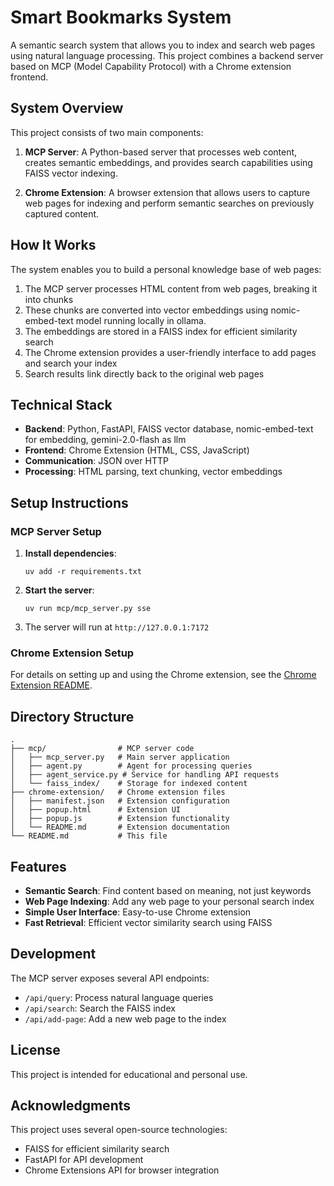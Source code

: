 # Smart Bookmarks System

A semantic search system that allows you to index and search web pages using natural language processing. This project combines a backend server based on MCP (Model Capability Protocol) with a Chrome extension frontend.

## System Overview

This project consists of two main components:

1. **MCP Server**: A Python-based server that processes web content, creates semantic embeddings, and provides search capabilities using FAISS vector indexing.

2. **Chrome Extension**: A browser extension that allows users to capture web pages for indexing and perform semantic searches on previously captured content.

## How It Works

The system enables you to build a personal knowledge base of web pages:

1. The MCP server processes HTML content from web pages, breaking it into chunks
2. These chunks are converted into vector embeddings using nomic-embed-text model running locally in ollama.
3. The embeddings are stored in a FAISS index for efficient similarity search
4. The Chrome extension provides a user-friendly interface to add pages and search your index
5. Search results link directly back to the original web pages

## Technical Stack

- **Backend**: Python, FastAPI, FAISS vector database, nomic-embed-text for embedding, gemini-2.0-flash as llm
- **Frontend**: Chrome Extension (HTML, CSS, JavaScript)
- **Communication**: JSON over HTTP
- **Processing**: HTML parsing, text chunking, vector embeddings

## Setup Instructions

### MCP Server Setup

1. **Install dependencies**:
   ```
   uv add -r requirements.txt
   ```

2. **Start the server**:
   ```
   uv run mcp/mcp_server.py sse
   ```

3. The server will run at `http://127.0.0.1:7172`

### Chrome Extension Setup

For details on setting up and using the Chrome extension, see the [Chrome Extension README](chrome-extension/README.md).

## Directory Structure

```
.
├── mcp/                # MCP server code
│   ├── mcp_server.py   # Main server application
│   ├── agent.py        # Agent for processing queries
│   ├── agent_service.py # Service for handling API requests
│   └── faiss_index/    # Storage for indexed content
├── chrome-extension/   # Chrome extension files
│   ├── manifest.json   # Extension configuration
│   ├── popup.html      # Extension UI
│   ├── popup.js        # Extension functionality
│   └── README.md       # Extension documentation
└── README.md           # This file
```

## Features

- **Semantic Search**: Find content based on meaning, not just keywords
- **Web Page Indexing**: Add any web page to your personal search index
- **Simple User Interface**: Easy-to-use Chrome extension
- **Fast Retrieval**: Efficient vector similarity search using FAISS

## Development

The MCP server exposes several API endpoints:

- `/api/query`: Process natural language queries
- `/api/search`: Search the FAISS index
- `/api/add-page`: Add a new web page to the index

## License

This project is intended for educational and personal use.

## Acknowledgments

This project uses several open-source technologies:
- FAISS for efficient similarity search
- FastAPI for API development
- Chrome Extensions API for browser integration
